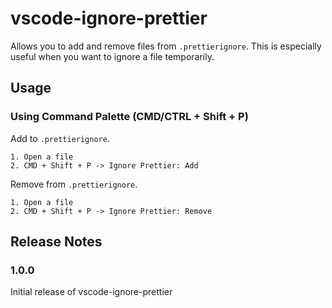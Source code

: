 # vscode-ignore-prettier

Allows you to add and remove files from `.prettierignore`.
This is especially useful when you want to ignore a file temporarily.

## Usage

### Using Command Palette (CMD/CTRL + Shift + P)

Add to `.prettierignore`.

```
1. Open a file
2. CMD + Shift + P -> Ignore Prettier: Add
```

Remove from `.prettierignore`.

```
1. Open a file
2. CMD + Shift + P -> Ignore Prettier: Remove
```

## Release Notes

### 1.0.0

Initial release of vscode-ignore-prettier
